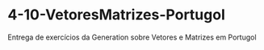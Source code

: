 # 4-10-VetoresMatrizes-Portugol
Entrega de exercícios da Generation sobre Vetores e Matrizes em Portugol

